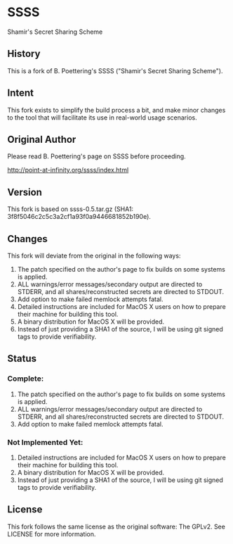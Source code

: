 # SSSS

Shamir's Secret Sharing Scheme

## History

This is a fork of B. Poettering's SSSS ("Shamir's Secret Sharing Scheme").

## Intent

This fork exists to simplify the build process a bit, and make minor changes
to the tool that will facilitate its use in real-world usage scenarios.

## Original Author

Please read B. Poettering's page on SSSS before proceeding.

http://point-at-infinity.org/ssss/index.html

## Version

This fork is based on ssss-0.5.tar.gz (SHA1: 3f8f5046c2c5c3a2cf1a93f0a9446681852b190e).

## Changes

This fork will deviate from the original in the following ways:

1. The patch specified on the author's page to fix builds on some systems is applied.
2. ALL warnings/error messages/secondary output are directed to STDERR, and all shares/reconstructed secrets are directed to STDOUT.
3. Add option to make failed memlock attempts fatal.
4. Detailed instructions are included for MacOS X users on how to prepare their machine for building this tool.
5. A binary distribution for MacOS X will be provided.
6. Instead of just providing a SHA1 of the source, I will be using git signed tags to provide verifiability.

## Status

### Complete:

1. The patch specified on the author's page to fix builds on some systems is applied.
2. ALL warnings/error messages/secondary output are directed to STDERR, and all shares/reconstructed secrets are directed to STDOUT.
3. Add option to make failed memlock attempts fatal.

### Not Implemented Yet:

1. Detailed instructions are included for MacOS X users on how to prepare their machine for building this tool.
2. A binary distribution for MacOS X will be provided.
3. Instead of just providing a SHA1 of the source, I will be using git signed tags to provide verifiability.

## License

This fork follows the same license as the original software:  The GPLv2.  See LICENSE for more information.
